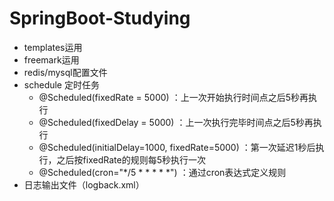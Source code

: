 # SpringBoot-Studying
* templates运用
* freemark运用
* redis/mysql配置文件
* schedule 定时任务
   * @Scheduled(fixedRate = 5000) ：上一次开始执行时间点之后5秒再执行
   * @Scheduled(fixedDelay = 5000) ：上一次执行完毕时间点之后5秒再执行
   * @Scheduled(initialDelay=1000, fixedRate=5000) ：第一次延迟1秒后执行，之后按fixedRate的规则每5秒执行一次
   * @Scheduled(cron="*/5 * * * * *") ：通过cron表达式定义规则
* 日志输出文件（logback.xml）


